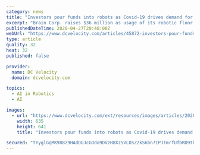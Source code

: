 ```yaml
---
category: news
title: "Investors pour funds into robots as Covid-19 drives demand for autonomous operations."
excerpt: "Brain Corp. raises $36 million as usage of its robotic floor scrubbers jumped 13.6% in March to clean facilities while employees shelter at home."
publishedDateTime: 2020-04-27T20:48:00Z
webUrl: "https://www.dcvelocity.com/articles/45872-investors-pour-funds-into-robots-as-covid-19-drives-demand-for-autonomous-operations"
type: article
quality: 32
heat: 32
published: false

provider:
  name: DC Velocity
  domain: dcvelocity.com

topics:
  - AI in Robotics
  - AI

images:
  - url: "https://www.dcvelocity.com/ext/resources/images/articles/2020/202004/brain-corp-Screen-Shot-2020-04-27-at-43344-PM.png?height=1200&t=1588019666&width=635"
    width: 635
    height: 641
    title: "Investors pour funds into robots as Covid-19 drives demand for autonomous operations."

secured: "tYyglGqMK988z9HAdOUJcGOdo9DVzH8Xz5VLOSZ2kS6bn7IPJTmrfUfbRD9thu6Rh4Ot4FIMvIU2h6XvJNGtkKv6xI8+CWzOhNYECAFyR043Flz9FkVuBPJYOhdkkxEyT+wMe+S93GNcfhOXog5yv13BXhwtkwJt3AWLOe/GgcD4gFEBWvtuPs39raGJpbf0dJiXS3KOAU89O9N62wZrEx39Scj0y3lrWqY/XMDJF8dKDQmdC9yjzEYszLYMBDIN7/CTqPGz5veF0NrKY+y0vMpubdes6BjoALO+wPDExHmQTj3NxeT8CK4wyLYcgpmw;rcMoXfDq+wS+sYOoZ+XgbQ=="
---
```


